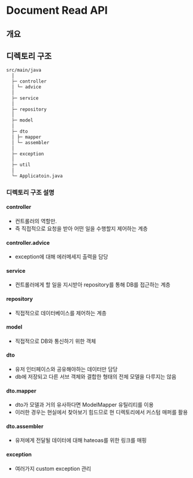 # Document Read API

## 개요


## 디렉토리 구조

```bash  
src/main/java
  ⎪
  ├─ controller
  ⎪ └─ advice
  ⎪
  ├─ service
  ⎪
  ├─ repository
  ⎪
  ├─ model
  ⎪
  ├─ dto
  ⎪ ├─ mapper
  ⎪ └─ assembler
  ⎪
  ├─ exception
  ⎪
  ├─ util
  ⎪
  └─ Applicatoin.java

```

### 디렉토리 구조 설명

#### controller

- 컨트롤러의 역할만.
- 즉 직접적으로 요청을 받아 어떤 일을 수행할지 제어하는 계층

#### controller.advice

- exception에 대해 에러메세지 출력을 담당

#### service

- 컨트롤러에게 할 일을 지시받아 repository를 통해 DB를 접근하는 계층

#### repository

- 직접적으로 데이터베이스를 제어하는 계층

#### model

- 직접적으로 DB와 통신하기 위한 객체

#### dto

- 유저 인터페이스와 공유해야하는 데이터만 담당
- db에 저장되고 다른 서브 객체와 결합한 형태의 전체 모델을 다루지는 않음

#### dto.mapper

- dto가 모델과 거의 유사하다면 ModelMapper 유틸리티를 이용
- 이러한 경우는 현실에서 찾아보기 힘드므로 현 디렉토리에서 커스텀 매퍼를 활용

#### dto.assembler

- 유저에게 전달될 데이터에 대해 hateoas를 위한 링크를 매핑

#### exception

- 여러가지 custom exception 관리

